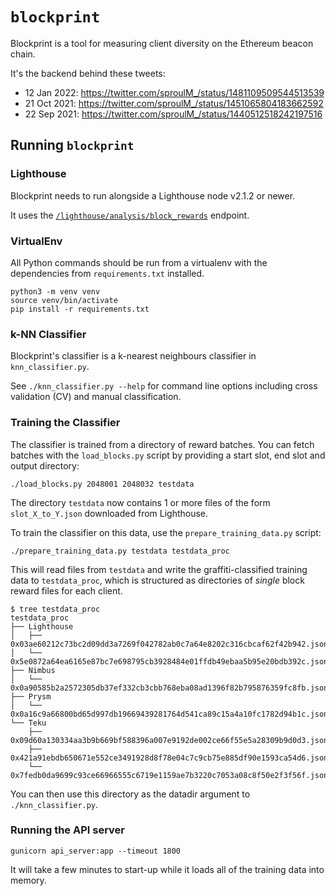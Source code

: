# `blockprint`

Blockprint is a tool for measuring client diversity on the Ethereum beacon chain.

It's the backend behind these tweets:

* 12 Jan 2022: https://twitter.com/sproulM_/status/1481109509544513539
* 21 Oct 2021: https://twitter.com/sproulM_/status/1451065804183662592
* 22 Sep 2021: https://twitter.com/sproulM_/status/1440512518242197516

## Running `blockprint`

### Lighthouse

Blockprint needs to run alongside a Lighthouse node v2.1.2 or newer.

It uses the [`/lighthouse/analysis/block_rewards`][block_rewards_endpoint] endpoint.

[block_rewards_endpoint]: https://lighthouse-book.sigmaprime.io/api-lighthouse.html

### VirtualEnv

All Python commands should be run from a virtualenv with the dependencies from `requirements.txt`
installed.

```
python3 -m venv venv
source venv/bin/activate
pip install -r requirements.txt
```

### k-NN Classifier

Blockprint's classifier is a k-nearest neighbours classifier in `knn_classifier.py`.

See `./knn_classifier.py --help` for command line options including cross
validation (CV) and manual classification.

### Training the Classifier

The classifier is trained from a directory of reward batches. You can fetch batches with the
`load_blocks.py` script by providing a start slot, end slot and output directory:

```
./load_blocks.py 2048001 2048032 testdata
```

The directory `testdata` now contains 1 or more files of the form `slot_X_to_Y.json` downloaded
from Lighthouse.

To train the classifier on this data, use the `prepare_training_data.py` script:

```
./prepare_training_data.py testdata testdata_proc
```

This will read files from `testdata` and write the graffiti-classified training data to
`testdata_proc`, which is structured as directories of _single_ block reward files for each
client.

```
$ tree testdata_proc
testdata_proc
├── Lighthouse
│   ├── 0x03ae60212c73bc2d09dd3a7269f042782ab0c7a64e8202c316cbcaf62f42b942.json
│   └── 0x5e0872a64ea6165e87bc7e698795cb3928484e01ffdb49ebaa5b95e20bdb392c.json
├── Nimbus
│   └── 0x0a90585b2a2572305db37ef332cb3cbb768eba08ad1396f82b795876359fc8fb.json
├── Prysm
│   └── 0x0a16c9a66800bd65d997db19669439281764d541ca89c15a4a10fc1782d94b1c.json
└── Teku
    ├── 0x09d60a130334aa3b9b669bf588396a007e9192de002ce66f55e5a28309b9d0d3.json
    ├── 0x421a91ebdb650671e552ce3491928d8f78e04c7c9cb75e885df90e1593ca54d6.json
    └── 0x7fedb0da9699c93ce66966555c6719e1159ae7b3220c7053a08c8f50e2f3f56f.json
```

You can then use this directory as the datadir argument to `./knn_classifier.py`.

### Running the API server

```
gunicorn api_server:app --timeout 1800
```

It will take a few minutes to start-up while it loads all of the training data into memory.
